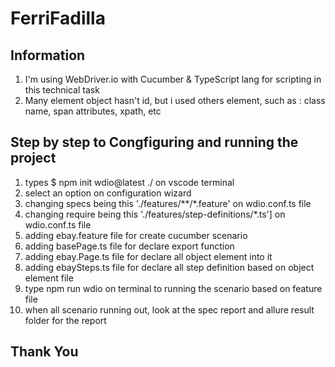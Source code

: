 # FerriFadilla

## Information

1. I'm using WebDriver.io with Cucumber & TypeScript lang for scripting in this technical task
2. Many element object hasn't id, but i used others element, such as : class name, span attributes, xpath, etc

## Step by step to Congfiguring and running the project

1. types $ npm init wdio@latest ./ on vscode terminal
2. select an option on configuration wizard
3. changing specs being this './features/**/*.feature' on wdio.conf.ts file
4. changing require being this './features/step-definitions/*.ts'] on wdio.conf.ts file
5. adding ebay.feature file for create cucumber scenario
6. adding basePage.ts file for declare export function
7. adding ebay.Page.ts file for declare all object element into it
8. adding ebaySteps.ts file for declare all step definition based on object element file
9. type npm run wdio on terminal to running the scenario based on feature file
10. when all scenario running out, look at the spec report and allure result folder for the report

## Thank You

